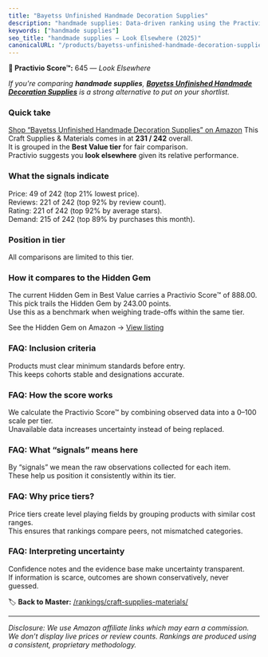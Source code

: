 ```yaml
---
title: "Bayetss Unfinished Handmade Decoration Supplies"
description: "handmade supplies: Data-driven ranking using the Practivio Score™. Positioned by quality, value, demand, findability, momentum."
keywords: ["handmade supplies"]
seo_title: "handmade supplies — Look Elsewhere (2025)"
canonicalURL: "/products/bayetss-unfinished-handmade-decoration-supplies-B0CPY3LNNG/"
---
```


**🚫 Practivio Score™:** 645 — _Look Elsewhere_


*If you're comparing **handmade supplies**, **[Bayetss Unfinished Handmade Decoration Supplies](https://www.amazon.com/dp/B0CPY3LNNG?tag=practivio-20)** is a strong alternative to put on your shortlist.*
### Quick take
[Shop “Bayetss Unfinished Handmade Decoration Supplies” on Amazon](https://www.amazon.com/dp/B0CPY3LNNG?tag=practivio-20)
This Craft Supplies & Materials comes in at **231 / 242** overall.  
It is grouped in the **Best Value tier** for fair comparison.  
Practivio suggests you **look elsewhere** given its relative performance.

### What the signals indicate
Price: 49 of 242 (top 21% lowest price).  
Reviews: 221 of 242 (top 92% by review count).  
Rating: 221 of 242 (top 92% by average stars).  
Demand: 215 of 242 (top 89% by purchases this month).

### Position in tier
All comparisons are limited to this tier.

### How it compares to the Hidden Gem
The current Hidden Gem in Best Value carries a Practivio Score™ of 888.00.  
This pick trails the Hidden Gem by 243.00 points.  
Use this as a benchmark when weighing trade-offs within the same tier.  

See the Hidden Gem on Amazon → [View listing](https://www.amazon.com/dp/B00178QQJ8?tag=practivio-20)

### FAQ: Inclusion criteria
Products must clear minimum standards before entry.  
This keeps cohorts stable and designations accurate.

### FAQ: How the score works
We calculate the Practivio Score™ by combining observed data into a 0–100 scale per tier.  
Unavailable data increases uncertainty instead of being replaced.

### FAQ: What “signals” means here
By “signals” we mean the raw observations collected for each item.  
These help us position it consistently within its tier.

### FAQ: Why price tiers?
Price tiers create level playing fields by grouping products with similar cost ranges.  
This ensures that rankings compare peers, not mismatched categories.

### FAQ: Interpreting uncertainty
Confidence notes and the evidence base make uncertainty transparent.  
If information is scarce, outcomes are shown conservatively, never guessed.


🏷️ **Back to Master:** [/rankings/craft-supplies-materials/](/rankings/craft-supplies-materials/)

---
_Disclosure: We use Amazon affiliate links which may earn a commission. We don’t display live prices or review counts. Rankings are produced using a consistent, proprietary methodology._
